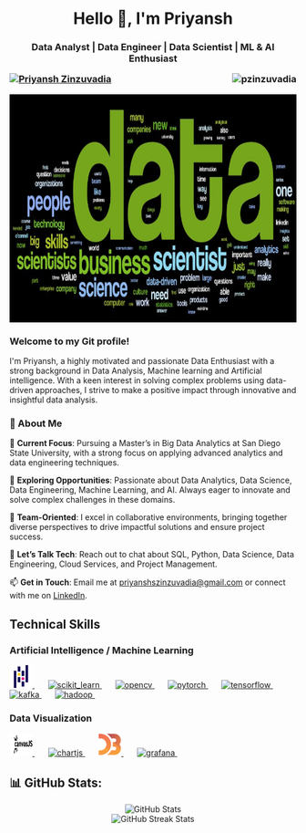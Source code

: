 
<h1 align="center">Hello 👋, I'm Priyansh</h1>

<h3 align = 'center'>Data Analyst | Data Engineer | Data Scientist | ML & AI Enthusiast
  
<p align="left"> 
  <a href="https://linkedin.com/in/pszinzuvadia" target="_blank">
    <img src="https://img.shields.io/badge/-Priyansh%20Zinzuvadia-blue?style=for-the-badge&logo=Linkedin&logoColor=white" alt="Priyansh Zinzuvadia" />
  </a>
  <a align = 'right'>
    <img align = 'right' src="https://komarev.com/ghpvc/?username=pzinzuvadia&label=Profile%20views&color=0e75b6&style=for-the-badge" alt="pzinzuvadia" />
  </a>
</p>

<img align='center' alt='Data Science Word Cloud' width='1000' height='400' src="Cover_img.jpg"><br>

### Welcome to my Git profile! 
<p>I'm Priyansh, a highly motivated and passionate Data Enthusiast with a strong background in Data Analysis, Machine learning and Artificial intelligence. With a keen interest in solving complex problems using data-driven approaches, I strive to make a positive impact through innovative and insightful data analysis. </p>

### 🌟 About Me

🔭 **Current Focus**: Pursuing a Master’s in Big Data Analytics at San Diego State University, with a strong focus on applying advanced analytics and data engineering techniques.

🌱 **Exploring Opportunities**: Passionate about Data Analytics, Data Science, Data Engineering, Machine Learning, and AI. Always eager to innovate and solve complex challenges in these domains.

🤝 **Team-Oriented**: I excel in collaborative environments, bringing together diverse perspectives to drive impactful solutions and ensure project success.

💬 **Let’s Talk Tech**: Reach out to chat about SQL, Python, Data Science, Data Engineering, Cloud Services, and Project Management.

📫 **Get in Touch**: Email me at priyanshszinzuvadia@gmail.com or connect with me on [LinkedIn](https://www.linkedin.com/in/pszinzuvadia/).


## Technical Skills



### Artificial Intelligence / Machine Learning
<p>
    <a href="https://pandas.pydata.org/" target="_blank" rel="noreferrer">
    <img src="https://raw.githubusercontent.com/devicons/devicon/2ae2a900d2f041da66e950e4d48052658d850630/icons/pandas/pandas-original.svg" alt="pandas" width="40" height="40"/>
  </a>
  &nbsp;&nbsp;&nbsp;&nbsp;&nbsp;
    <a href="https://scikit-learn.org/" target="_blank" rel="noreferrer">
    <img src="https://upload.wikimedia.org/wikipedia/commons/0/05/Scikit_learn_logo_small.svg" alt="scikit_learn" width="40" height="40"/>
  </a>
  &nbsp;&nbsp;&nbsp;&nbsp;&nbsp;
    <a href="https://opencv.org/" target="_blank" rel="noreferrer">
    <img src="https://www.vectorlogo.zone/logos/opencv/opencv-icon.svg" alt="opencv" width="40" height="40"/>
  </a>
  &nbsp;&nbsp;&nbsp;&nbsp;&nbsp;
  <a href="https://pytorch.org/" target="_blank" rel="noreferrer">
    <img src="https://www.vectorlogo.zone/logos/pytorch/pytorch-icon.svg" alt="pytorch" width="40" height="40"/>
  </a>
  &nbsp;&nbsp;&nbsp;&nbsp;&nbsp;
    <a href="https://www.tensorflow.org" target="_blank" rel="noreferrer">
    <img src="https://www.vectorlogo.zone/logos/tensorflow/tensorflow-icon.svg" alt="tensorflow" width="40" height="40"/>
  </a>
  &nbsp;&nbsp;&nbsp;&nbsp;&nbsp;
  <a href="https://kafka.apache.org/" target="_blank" rel="noreferrer">
    <img src="https://www.vectorlogo.zone/logos/apache_kafka/apache_kafka-icon.svg" alt="kafka" width="40" height="40"/>
  </a>
  &nbsp;&nbsp;&nbsp;&nbsp;&nbsp;
  <a href="https://hadoop.apache.org/" target="_blank" rel="noreferrer">
    <img src="https://www.vectorlogo.zone/logos/apache_hadoop/apache_hadoop-icon.svg" alt="hadoop" width="40" height="40"/>
  </a>
  &nbsp;&nbsp;&nbsp;&nbsp;&nbsp;
</p>

### Data Visualization
<p>
    <a href="https://canvasjs.com" target="_blank" rel="noreferrer">
    <img src="https://raw.githubusercontent.com/Hardik0307/Hardik0307/master/assets/canvasjs-charts.svg" alt="canvasjs" width="40" height="40"/>
  </a>
  &nbsp;&nbsp;&nbsp;&nbsp;&nbsp;
  <a href="https://www.chartjs.org" target="_blank" rel="noreferrer">
    <img src="https://www.chartjs.org/media/logo-title.svg" alt="chartjs" width="40" height="40"/>
  </a>
  &nbsp;&nbsp;&nbsp;&nbsp;&nbsp;
  <a href="https://d3js.org/" target="_blank" rel="noreferrer">
    <img src="https://raw.githubusercontent.com/devicons/devicon/master/icons/d3js/d3js-original.svg" alt="d3js" width="40" height="40"/>
  </a>
  &nbsp;&nbsp;&nbsp;&nbsp;&nbsp;
    <a href="https://grafana.com" target="_blank" rel="noreferrer">
    <img src="https://www.vectorlogo.zone/logos/grafana/grafana-icon.svg" alt="grafana" width="40" height="40"/>
  </a>
  &nbsp;&nbsp;&nbsp;&nbsp;&nbsp;
</p>


## 📊 GitHub Stats:
<p align="center">
  <img src="https://github-readme-stats.vercel.app/api?username=pzinzuvadia&theme=dark&hide_border=false&include_all_commits=false&count_private=false" alt="GitHub Stats" />
  <br/>
  <img src="https://github-readme-streak-stats.herokuapp.com/?user=pzinzuvadia&theme=dark&hide_border=false" alt="GitHub Streak Stats" />
</p>
